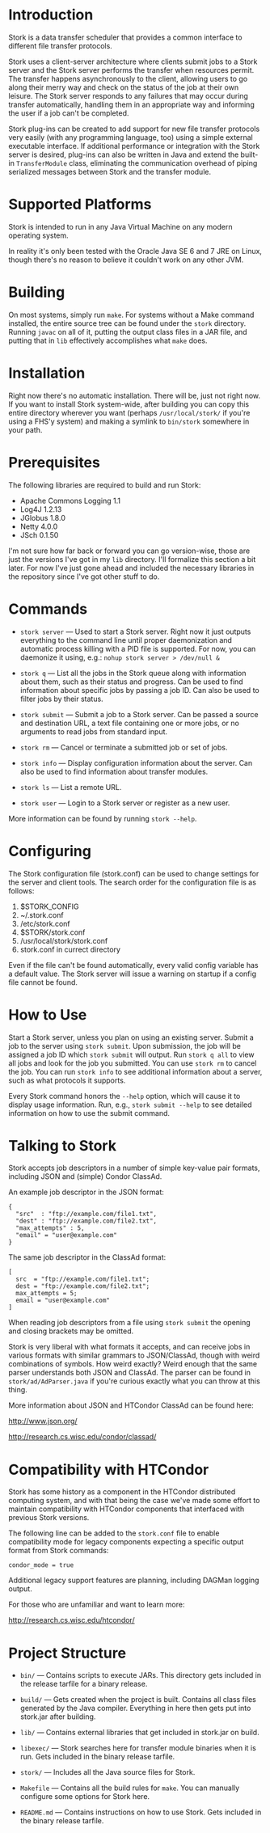 Introduction
============

Stork is a data transfer scheduler that provides a common interface
to different file transfer protocols.

Stork uses a client-server architecture where clients submit jobs to
a Stork server and the Stork server performs the transfer when
resources permit. The transfer happens asynchronously to the client,
allowing users to go along their merry way and check on the status
of the job at their own leisure. The Stork server responds to any
failures that may occur during transfer automatically, handling them
in an appropriate way and informing the user if a job can't be
completed.

Stork plug-ins can be created to add support for new file transfer
protocols very easily (with any programming language, too) using a
simple external executable interface. If additional performance or
integration with the Stork server is desired, plug-ins can also be
written in Java and extend the built-in `TransferModule` class,
eliminating the communication overhead of piping serialized messages
between Stork and the transfer module.

Supported Platforms
===================

Stork is intended to run in any Java Virtual Machine on any modern
operating system.

In reality it's only been tested with the Oracle Java SE 6 and 7 JRE
on Linux, though there's no reason to believe it couldn't work on any
other JVM.

Building
========

On most systems, simply run `make`. For systems without a Make command
installed, the entire source tree can be found under the `stork`
directory. Running `javac` on all of it, putting the output class files
in a JAR file, and putting that in `lib` effectively accomplishes what
`make` does.

Installation
============

Right now there's no automatic installation. There will be, just not
right now. If you want to install Stork system-wide, after building
you can copy this entire directory wherever you want (perhaps
`/usr/local/stork/` if you're using a FHS'y system) and making a
symlink to `bin/stork` somewhere in your path.

Prerequisites
=============

The following libraries are required to build and run Stork:

* Apache Commons Logging 1.1
* Log4J 1.2.13
* JGlobus 1.8.0
* Netty 4.0.0
* JSch 0.1.50

I'm not sure how far back or forward you can go version-wise, those
are just the versions I've got in my `lib` directory. I'll formalize
this section a bit later. For now I've just gone ahead and included the
necessary libraries in the repository since I've got other stuff to do.

Commands
========

* `stork server` — Used to start a Stork server. Right now it just
outputs everything to the command line until proper daemonization and
automatic process killing with a PID file is supported. For now, you
can daemonize it using, e.g.: `nohup stork server > /dev/null &`

* `stork q` — List all the jobs in the Stork queue along with
information about them, such as their status and progress. Can be used
to find information about specific jobs by passing a job ID. Can also
be used to filter jobs by their status.

* `stork submit` — Submit a job to a Stork server. Can be passed a
source and destination URL, a text file containing one or more jobs,
or no arguments to read jobs from standard input.

* `stork rm` — Cancel or terminate a submitted job or set of jobs.

* `stork info` — Display configuration information about the server.
Can also be used to find information about transfer modules.

* `stork ls` — List a remote URL.

* `stork user` — Login to a Stork server or register as a new user.

More information can be found by running `stork --help`.

Configuring
===========

The Stork configuration file (stork.conf) can be used to change
settings for the server and client tools. The search order for the
configuration file is as follows:

1. $STORK\_CONFIG
2. ~/.stork.conf
3. /etc/stork.conf
4. $STORK/stork.conf
5. /usr/local/stork/stork.conf
6. stork.conf in currect directory

Even if the file can't be found automatically, every valid config
variable has a default value. The Stork server will issue a warning
on startup if a config file cannot be found.

How to Use
==========

Start a Stork server, unless you plan on using an existing server.
Submit a job to the server using `stork submit`. Upon submission, the
job will be assigned a job ID which `stork submit` will output. Run
`stork q all` to view all jobs and look for the job you submitted.
You can use `stork rm` to cancel the job. You can run `stork info` to
see additional information about a server, such as what protocols it
supports.

Every Stork command honors the `--help` option, which will cause it to
display usage information. Run, e.g., `stork submit --help` to see
detailed information on how to use the submit command.

Talking to Stork
================

Stork accepts job descriptors in a number of simple key-value pair
formats, including JSON and (simple) Condor ClassAd.

An example job descriptor in the JSON format:

    {
      "src"  : "ftp://example.com/file1.txt",
      "dest" : "ftp://example.com/file2.txt",
      "max_attempts" : 5,
      "email" = "user@example.com"
    }

The same job descriptor in the ClassAd format:

    [
      src  = "ftp://example.com/file1.txt";
      dest = "ftp://example.com/file2.txt";
      max_attempts = 5;
      email = "user@example.com"
    ]

When reading job descriptors from a file using `stork submit` the
opening and closing brackets may be omitted.

Stork is very liberal with what formats it accepts, and can receive
jobs in various formats with similar grammars to JSON/ClassAd, though
with weird combinations of symbols. How weird exactly? Weird enough
that the same parser understands both JSON and ClassAd. The parser can
be found in `stork/ad/AdParser.java` if you're curious exactly what you
can throw at this thing.

More information about JSON and HTCondor ClassAd can be found here:

  <http://www.json.org/>

  <http://research.cs.wisc.edu/condor/classad/>

Compatibility with HTCondor
===========================

Stork has some history as a component in the HTCondor distributed
computing system, and with that being the case we've made some effort
to maintain compatibility with HTCondor components that interfaced with
previous Stork versions.

The following line can be added to the `stork.conf` file to enable
compatibility mode for legacy components expecting a specific output
format from Stork commands:

    condor_mode = true

Additional legacy support features are planning, including DAGMan
logging output.

For those who are unfamiliar and want to learn more:

  <http://research.cs.wisc.edu/htcondor/>

Project Structure
=================

* `bin/` — Contains scripts to execute JARs. This directory gets
included in the release tarfile for a binary release.

* `build/` — Gets created when the project is built. Contains all class
files generated by the Java compiler. Everything in here then gets put
into stork.jar after building.

* `lib/` — Contains external libraries that get included in stork.jar
on build.  

* `libexec/` — Stork searches here for transfer module binaries when it
is run.  Gets included in the binary release tarfile.

* `stork/` — Includes all the Java source files for Stork.

* `Makefile` — Contains all the build rules for `make`. You can
manually configure some options for Stork here.

* `README.md` — Contains instructions on how to use Stork. Gets
included in the binary release tarfile.
